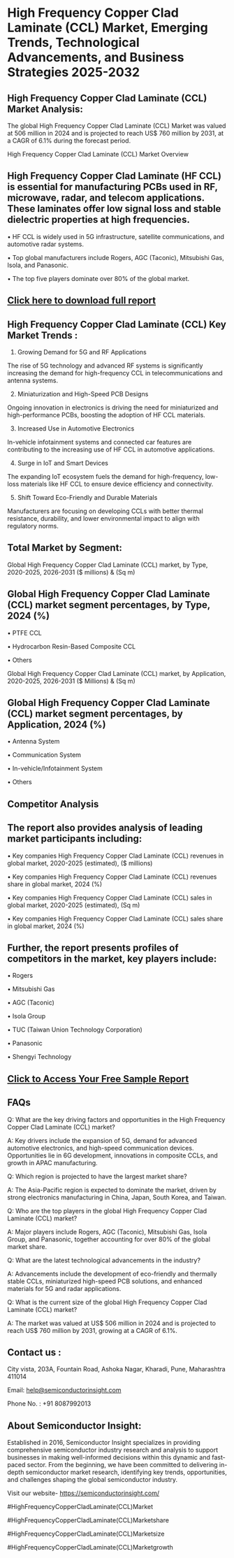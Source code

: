High Frequency Copper Clad Laminate (CCL) Market, Emerging Trends, Technological Advancements, and Business Strategies 2025-2032
=
High Frequency Copper Clad Laminate (CCL) Market Analysis:
-
The global High Frequency Copper Clad Laminate (CCL) Market was valued at 506 million in 2024 and is projected to reach US$ 760 million by 2031, at a CAGR of 6.1% during the forecast period.

High Frequency Copper Clad Laminate (CCL) Market Overview

High Frequency Copper Clad Laminate (HF CCL) is essential for manufacturing PCBs used in RF, microwave, radar, and telecom applications. These laminates offer low signal loss and stable dielectric properties at high frequencies.
-
•	HF CCL is widely used in 5G infrastructure, satellite communications, and automotive radar systems.

•	Top global manufacturers include Rogers, AGC (Taconic), Mitsubishi Gas, Isola, and Panasonic.

•	The top five players dominate over 80% of the global market.

[Click here to download full report](https://semiconductorinsight.com/report/high-frequency-copper-clad-laminate-ccl-market/)
-
High Frequency Copper Clad Laminate (CCL) Key Market Trends  :
-
1.	Growing Demand for 5G and RF Applications

The rise of 5G technology and advanced RF systems is significantly increasing the demand for high-frequency CCL in telecommunications and antenna systems.

2.	Miniaturization and High-Speed PCB Designs

Ongoing innovation in electronics is driving the need for miniaturized and high-performance PCBs, boosting the adoption of HF CCL materials.

3.	Increased Use in Automotive Electronics

In-vehicle infotainment systems and connected car features are contributing to the increasing use of HF CCL in automotive applications.

4.	Surge in IoT and Smart Devices

The expanding IoT ecosystem fuels the demand for high-frequency, low-loss materials like HF CCL to ensure device efficiency and connectivity.

5.	Shift Toward Eco-Friendly and Durable Materials

Manufacturers are focusing on developing CCLs with better thermal resistance, durability, and lower environmental impact to align with regulatory norms.

Total Market by Segment:
-
Global High Frequency Copper Clad Laminate (CCL) market, by Type, 2020-2025, 2026-2031 ($ millions) & (Sq m)

Global High Frequency Copper Clad Laminate (CCL) market segment percentages, by Type, 2024 (%)
-
•	PTFE CCL

•	Hydrocarbon Resin-Based Composite CCL

•	Others

Global High Frequency Copper Clad Laminate (CCL) market, by Application, 2020-2025, 2026-2031 ($ Millions) & (Sq m)

Global High Frequency Copper Clad Laminate (CCL) market segment percentages, by Application, 2024 (%)
-
•	Antenna System

•	Communication System

•	In-vehicle/Infotainment System

•	Others

Competitor Analysis
-
The report also provides analysis of leading market participants including:
-
•	Key companies High Frequency Copper Clad Laminate (CCL) revenues in global market, 2020-2025 (estimated), ($ millions)

•	Key companies High Frequency Copper Clad Laminate (CCL) revenues share in global market, 2024 (%)

•	Key companies High Frequency Copper Clad Laminate (CCL) sales in global market, 2020-2025 (estimated), (Sq m)

•	Key companies High Frequency Copper Clad Laminate (CCL) sales share in global market, 2024 (%)

Further, the report presents profiles of competitors in the market, key players include:
-
•	Rogers

•	Mitsubishi Gas

•	AGC (Taconic)

•	Isola Group

•	TUC (Taiwan Union Technology Corporation)

•	Panasonic

•	Shengyi Technology

[Click to Access Your Free Sample Report](https://semiconductorinsight.com/report/high-frequency-copper-clad-laminate-ccl-market/)
-
FAQs
-
Q: What are the key driving factors and opportunities in the High Frequency Copper Clad Laminate (CCL) market?

A: Key drivers include the expansion of 5G, demand for advanced automotive electronics, and high-speed communication devices. Opportunities lie in 6G development, innovations in composite CCLs, and growth in APAC manufacturing.

Q: Which region is projected to have the largest market share?

A: The Asia-Pacific region is expected to dominate the market, driven by strong electronics manufacturing in China, Japan, South Korea, and Taiwan.

Q: Who are the top players in the global High Frequency Copper Clad Laminate (CCL) market?

A: Major players include Rogers, AGC (Taconic), Mitsubishi Gas, Isola Group, and Panasonic, together accounting for over 80% of the global market share.

Q: What are the latest technological advancements in the industry?

A: Advancements include the development of eco-friendly and thermally stable CCLs, miniaturized high-speed PCB solutions, and enhanced materials for 5G and radar applications.

Q: What is the current size of the global High Frequency Copper Clad Laminate (CCL) market?

A: The market was valued at US$ 506 million in 2024 and is projected to reach US$ 760 million by 2031, growing at a CAGR of 6.1%.

Contact us : 
-
City vista, 203A, Fountain Road, Ashoka Nagar, Kharadi, Pune, Maharashtra 411014

Email: help@semiconductorinsight.com

Phone No. : +91 8087992013

About Semiconductor Insight:
-
Established in 2016, Semiconductor Insight specializes in providing comprehensive semiconductor industry research and analysis to support businesses in making well-informed decisions within this dynamic and fast-paced sector. From the beginning, we have been committed to delivering in-depth semiconductor market research, identifying key trends, opportunities, and challenges shaping the global semiconductor industry.

Visit our website- https://semiconductorinsight.com/

#HighFrequencyCopperCladLaminate(CCL)Market 

#HighFrequencyCopperCladLaminate(CCL)Marketshare

#HighFrequencyCopperCladLaminate(CCL)Marketsize

#HighFrequencyCopperCladLaminate(CCL)Marketgrowth   


